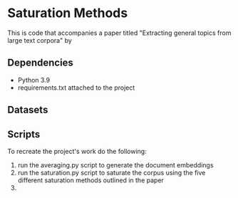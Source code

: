 # Saturation Methods
This is code that accompanies a paper titled "Extracting general topics from large text corpora" by


## Dependencies
- Python 3.9
- requirements.txt attached to the project

## Datasets

## Scripts

To recreate the project's work do the following:
1. run the averaging.py script to generate the document embeddings
2. run the saturation.py script to saturate the corpus using the five different saturation methods outlined in the paper
3. 

